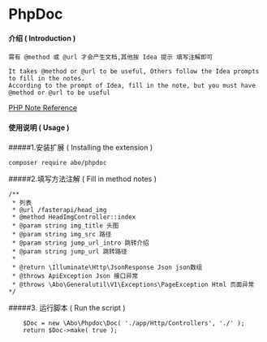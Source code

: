# PhpDoc

#### 介绍 ( Introduction )
```text
需有 @method 或 @url 才会产生文档,其他按 Idea 提示 填写注解即可

It takes @method or @url to be useful, Others follow the Idea prompts to fill in the notes.
According to the prompt of Idea, fill in the note, but you must have @method or @url to be useful
```
[PHP Note Reference](https://github.com/yinggaozhen/doc-demo/tree/master/php)


#### 使用说明 ( Usage )

#####1.安装扩展 ( Installing the extension )
```text
composer require abo/phpdoc
```

#####2.填写方法注解 ( Fill in method notes )
```text
/**
 * 列表
 * @url /fasterapi/head_img
 * @method HeadImgController::index
 * @param string img_title 头图
 * @param string img_src 路径
 * @param string jump_url_intro 跳转介绍
 * @param string jump_url 跳转路径
 *
 * @return \Illuminate\Http\JsonResponse Json json数组
 * @throws ApiException Json 接口异常
 * @throws \Abo\Generalutil\V1\Exceptions\PageException Html 页面异常
*/
```

#####3. 运行脚本 ( Run the script )
```text
    $Doc = new \Abo\Phpdoc\Doc( './app/Http/Controllers', './' );
    return $Doc->make( true );
```
